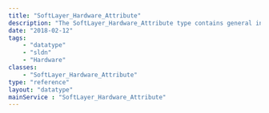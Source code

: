 ```yaml
---
title: "SoftLayer_Hardware_Attribute"
description: "The SoftLayer_Hardware_Attribute type contains general information for a hardware attribute. Hardware attributes can be assigned to specific hardware objects to describe relatively arbitrary information. "
date: "2018-02-12"
tags:
    - "datatype"
    - "sldn"
    - "Hardware"
classes:
    - "SoftLayer_Hardware_Attribute"
type: "reference"
layout: "datatype"
mainService : "SoftLayer_Hardware_Attribute"
---
```


